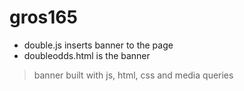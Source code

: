# gros165

- double.js inserts banner to the page
- doubleodds.html is the banner

> banner built with js, html, css and media queries
 

